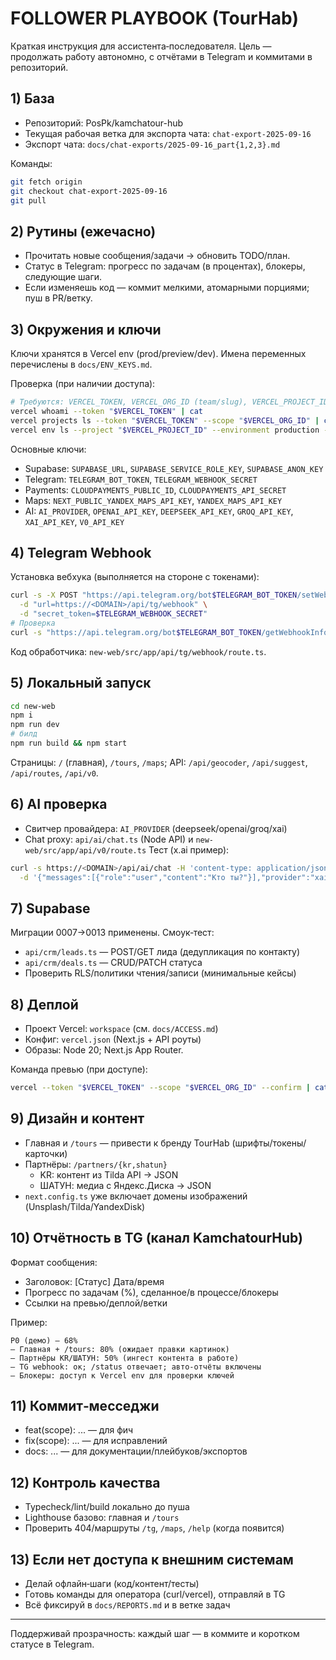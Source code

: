 # FOLLOWER PLAYBOOK (TourHab)

Краткая инструкция для ассистента‑последователя. Цель — продолжать работу автономно, с отчётами в Telegram и коммитами в репозиторий.

## 1) База
- Репозиторий: PosPk/kamchatour-hub
- Текущая рабочая ветка для экспорта чата: `chat-export-2025-09-16`
- Экспорт чата: `docs/chat-exports/2025-09-16_part{1,2,3}.md`

Команды:
```bash
git fetch origin
git checkout chat-export-2025-09-16
git pull
```

## 2) Рутины (ежечасно)
- Прочитать новые сообщения/задачи → обновить TODO/план.
- Статус в Telegram: прогресс по задачам (в процентах), блокеры, следующие шаги.
- Если изменяешь код — коммит мелкими, атомарными порциями; пуш в PR/ветку.

## 3) Окружения и ключи
Ключи хранятся в Vercel env (prod/preview/dev). Имена переменных перечислены в `docs/ENV_KEYS.md`.

Проверка (при наличии доступа):
```bash
# Требуются: VERCEL_TOKEN, VERCEL_ORG_ID (team/slug), VERCEL_PROJECT_ID
vercel whoami --token "$VERCEL_TOKEN" | cat
vercel projects ls --token "$VERCEL_TOKEN" --scope "$VERCEL_ORG_ID" | cat
vercel env ls --project "$VERCEL_PROJECT_ID" --environment production --token "$VERCEL_TOKEN" --scope "$VERCEL_ORG_ID" | cat
```

Основные ключи:
- Supabase: `SUPABASE_URL`, `SUPABASE_SERVICE_ROLE_KEY`, `SUPABASE_ANON_KEY`
- Telegram: `TELEGRAM_BOT_TOKEN`, `TELEGRAM_WEBHOOK_SECRET`
- Payments: `CLOUDPAYMENTS_PUBLIC_ID`, `CLOUDPAYMENTS_API_SECRET`
- Maps: `NEXT_PUBLIC_YANDEX_MAPS_API_KEY`, `YANDEX_MAPS_API_KEY`
- AI: `AI_PROVIDER`, `OPENAI_API_KEY`, `DEEPSEEK_API_KEY`, `GROQ_API_KEY`, `XAI_API_KEY`, `V0_API_KEY`

## 4) Telegram Webhook
Установка вебхука (выполняется на стороне с токенами):
```bash
curl -s -X POST "https://api.telegram.org/bot$TELEGRAM_BOT_TOKEN/setWebhook" \
  -d "url=https://<DOMAIN>/api/tg/webhook" \
  -d "secret_token=$TELEGRAM_WEBHOOK_SECRET"
# Проверка
curl -s "https://api.telegram.org/bot$TELEGRAM_BOT_TOKEN/getWebhookInfo"
```
Код обработчика: `new-web/src/app/api/tg/webhook/route.ts`.

## 5) Локальный запуск
```bash
cd new-web
npm i
npm run dev
# билд
npm run build && npm start
```
Страницы: `/` (главная), `/tours`, `/maps`; API: `/api/geocoder`, `/api/suggest`, `/api/routes`, `/api/v0`.

## 6) AI проверка
- Свитчер провайдера: `AI_PROVIDER` (deepseek/openai/groq/xai)
- Chat proxy: `api/ai/chat.ts` (Node API) и `new-web/src/app/api/v0/route.ts`
Тест (x.ai пример):
```bash
curl -s https://<DOMAIN>/api/ai/chat -H 'content-type: application/json' \
  -d '{"messages":[{"role":"user","content":"Кто ты?"}],"provider":"xai"}'
```

## 7) Supabase
Миграции 0007→0013 применены. Смоук‑тест:
- `api/crm/leads.ts` — POST/GET лида (дедупликация по контакту)
- `api/crm/deals.ts` — CRUD/PATCH статуса
- Проверить RLS/политики чтения/записи (минимальные кейсы)

## 8) Деплой
- Проект Vercel: `workspace` (см. `docs/ACCESS.md`)
- Конфиг: `vercel.json` (Next.js + API роуты)
- Образы: Node 20; Next.js App Router.

Команда превью (при доступе):
```bash
vercel --token "$VERCEL_TOKEN" --scope "$VERCEL_ORG_ID" --confirm | cat
```

## 9) Дизайн и контент
- Главная и `/tours` — привести к бренду TourHab (шрифты/токены/карточки)
- Партнёры: `/partners/{kr,shatun}`
  - KR: контент из Tilda API → JSON
  - ШАТУН: медиа с Яндекс.Диска → JSON
- `next.config.ts` уже включает домены изображений (Unsplash/Tilda/YandexDisk)

## 10) Отчётность в TG (канал KamchatourHub)
Формат сообщения:
- Заголовок: [Статус] Дата/время
- Прогресс по задачам (%), сделанное/в процессе/блокеры
- Ссылки на превью/деплой/ветки

Пример:
```
P0 (демо) — 68%
— Главная + /tours: 80% (ожидает правки картинок)
— Партнёры KR/ШАТУН: 50% (ингест контента в работе)
— TG webhook: ок; /status отвечает; авто-отчёты включены
— Блокеры: доступ к Vercel env для проверки ключей
```

## 11) Коммит‑месседжи
- feat(scope): ... — для фич
- fix(scope): ... — для исправлений
- docs: ... — для документации/плейбуков/экспортов

## 12) Контроль качества
- Typecheck/lint/build локально до пуша
- Lighthouse базово: главная и `/tours`
- Проверить 404/маршруты `/tg`, `/maps`, `/help` (когда появится)

## 13) Если нет доступа к внешним системам
- Делай офлайн‑шаги (код/контент/тесты)
- Готовь команды для оператора (curl/vercel), отправляй в TG
- Всё фиксируй в `docs/REPORTS.md` и в ветке задач

---
Поддерживай прозрачность: каждый шаг — в коммите и коротком статусе в Telegram.